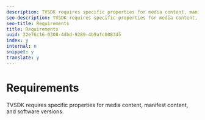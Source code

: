 ```yaml
---
description: TVSDK requires specific properties for media content, manifest content, and software versions.
seo-description: TVSDK requires specific properties for media content, manifest content, and software versions.
seo-title: Requirements
title: Requirements
uuid: 22e76c16-0308-4dbd-9289-4b9afc008345
index: y
internal: n
snippet: y
translate: y
---
```


# Requirements

TVSDK requires specific properties for media content, manifest content, and software versions.


